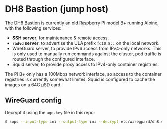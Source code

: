 # DH8 Bastion (jump host)

The DH8 Bastion is currently an old Raspberry Pi model B+ running Alpine, with
the following services:

- **SSH server**, for maintenance & remote access.
- **`radvd` server**, to advertise the ULA prefix `fd10:8::` on the local network.
- WireGuard server, to provide IPv6 access from IPv4-only networks. This is
  only used to manually run commands against the cluster, pod traffic is routed
  through the configured interface.
- Squid server, to provide proxy access to IPv4-only container registries.

The Pi B+ only has a 100Mbps network interface, so access to the container
registries is currently somewhat limited. Squid is configured to cache the
images on a 64G µSD card.

## WireGuard config

Decrypt it using the `age.key` file in this repo:

```sh
$ sops --input-type ini --output-type ini --decrypt etc/wiregpard/dh8.sops.conf
```
